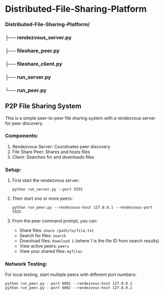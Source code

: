 # Distributed-File-Sharing-Platform


### Distributed-File-Sharing-Platform/
### ├── rendezvous_server.py
### ├── fileshare_peer.py
### ├── fileshare_client.py
### ├── run_server.py
### └── run_peer.py

P2P File Sharing System
-----------------------

This is a simple peer-to-peer file sharing system with a rendezvous server for peer discovery.

### Components:
1. Rendezvous Server: Coordinates peer discovery
2. File Share Peer: Shares and hosts files
3. Client: Searches for and downloads files

### Setup:

1. First start the rendezvous server:
   ```
   python run_server.py --port 5555
   ```

2. Then start one or more peers:
   ```
   python run_peer.py --rendezvous-host 127.0.0.1 --rendezvous-port 5555
   ```

3. From the peer command prompt, you can:
   - Share files: `share /path/to/file.txt`
   - Search for files: `search`
   - Download files: `download 1` (where 1 is the file ID from search results)
   - View active peers: `peers`
   - View your shared files: `myfiles`

### Network Testing:
For local testing, start multiple peers with different port numbers:
```
python run_peer.py --port 6001 --rendezvous-host 127.0.0.1
python run_peer.py --port 6002 --rendezvous-host 127.0.0.1
```
